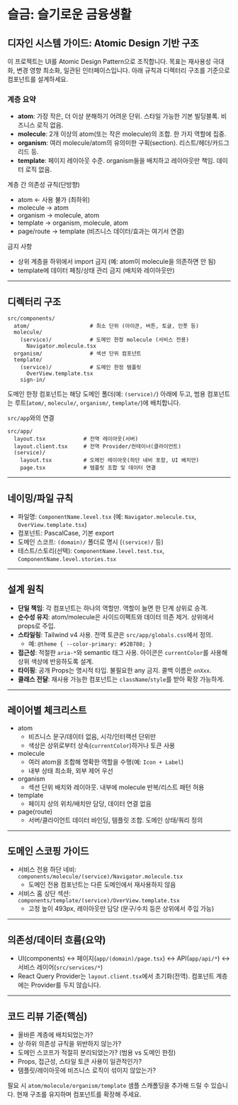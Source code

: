 # 슬금: 슬기로운 금융생활 
## 디자인 시스템 가이드: Atomic Design 기반 구조

이 프로젝트는 UI를 Atomic Design Pattern으로 조직합니다. 목표는 재사용성 극대화, 변경 영향 최소화, 일관된 인터페이스입니다. 아래 규칙과 디렉터리 구조를 기준으로 컴포넌트를 설계하세요.

### 계층 요약
- **atom**: 가장 작은, 더 이상 분해하기 어려운 단위. 스타일 가능한 기본 빌딩블록. 비즈니스 로직 없음.
- **molecule**: 2개 이상의 atom(또는 작은 molecule)의 조합. 한 가지 역할에 집중.
- **organism**: 여러 molecule/atom의 유의미한 구획(section). 리스트/헤더/카드그리드 등.
- **template**: 페이지 레이아웃 수준. organism들을 배치하고 레이아웃만 책임. 데이터 로직 없음.

계층 간 의존성 규칙(단방향)
- atom ← 사용 불가 (최하위)
- molecule → atom
- organism → molecule, atom
- template → organism, molecule, atom
- page/route → template (비즈니스 데이터/효과는 여기서 연결)

금지 사항
- 상위 계층을 하위에서 import 금지 (예: atom이 molecule을 의존하면 안 됨)
- template에 데이터 페칭/상태 관리 금지 (배치와 레이아웃만)

---

## 디렉터리 구조
```text
src/components/
  atom/                   # 최소 단위 (아이콘, 버튼, 토글, 인풋 등)
  molecule/
    (service)/            # 도메인 한정 molecule (서비스 전용)
      Navigator.molecule.tsx
  organism/               # 섹션 단위 컴포넌트
  template/
    (service)/            # 도메인 한정 템플릿
      OverView.template.tsx
    sign-in/
```
도메인 한정 컴포넌트는 해당 도메인 폴더(예: `(service)/`) 아래에 두고, 범용 컴포넌트는 루트(`atom/`, `molecule/`, `organism/`, `template/`)에 배치합니다.

`src/app`와의 연결
```text
src/app/
  layout.tsx            # 전역 레이아웃(서버)
  layout.client.tsx     # 전역 Provider/컨테이너(클라이언트)
  (service)/
    layout.tsx          # 도메인 레이아웃(하단 네비 포함, UI 배치만)
    page.tsx            # 템플릿 조합 및 데이터 연결
```

---

## 네이밍/파일 규칙
- 파일명: `ComponentName.level.tsx` (예: `Navigator.molecule.tsx`, `OverView.template.tsx`)
- 컴포넌트: PascalCase, 기본 export
- 도메인 스코프: `(domain)/` 폴더로 명시 (`(service)/` 등)
- 테스트/스토리(선택): `ComponentName.level.test.tsx`, `ComponentName.level.stories.tsx`

---

## 설계 원칙
- **단일 책임**: 각 컴포넌트는 하나의 역할만. 역할이 늘면 한 단계 상위로 승격.
- **순수성 유지**: atom/molecule은 사이드이펙트와 데이터 의존 제거. 상위에서 props로 주입.
- **스타일링**: Tailwind v4 사용. 전역 토큰은 `src/app/globals.css`에서 정의.
  - 예: `@theme { --color-primary: #52B788; }`
- **접근성**: 적절한 `aria-*`와 semantic 태그 사용. 아이콘은 `currentColor`를 사용해 상위 색상에 반응하도록 설계.
- **타이핑**: 공개 Props는 명시적 타입. 불필요한 any 금지. 콜백 이름은 `onXxx`.
- **클래스 전달**: 재사용 가능한 컴포넌트는 `className`/`style`를 받아 확장 가능하게.

---

## 레이어별 체크리스트
- atom
  - 비즈니스 문구/데이터 없음, 시각/인터랙션 단위만
  - 색상은 상위로부터 상속(`currentColor`)하거나 토큰 사용
- molecule
  - 여러 atom을 조합해 명확한 역할을 수행(예: `Icon + Label`)
  - 내부 상태 최소화, 외부 제어 우선
- organism
  - 섹션 단위 배치와 레이아웃. 내부에 molecule 반복/리스트 패턴 허용
- template
  - 페이지 상의 위치/배치만 담당, 데이터 연결 없음
- page(route)
  - 서버/클라이언트 데이터 바인딩, 템플릿 조합. 도메인 상태/쿼리 정의

---

## 도메인 스코핑 가이드
- 서비스 전용 하단 네비: `components/molecule/(service)/Navigator.molecule.tsx`
  - 도메인 전용 컴포넌트는 다른 도메인에서 재사용하지 않음
- 서비스 홈 상단 섹션: `components/template/(service)/OverView.template.tsx`
  - 고정 높이 493px, 레이아웃만 담당 (문구/수치 등은 상위에서 주입 가능)

---

## 의존성/데이터 흐름(요약)
- UI(components) ↔ 페이지(`app/(domain)/page.tsx`) ↔ API(`app/api/*`) ↔ 서비스 레이어(`src/services/*`)
- React Query Provider는 `layout.client.tsx`에서 초기화(전역). 컴포넌트 계층에는 Provider를 두지 않습니다.

---

## 코드 리뷰 기준(핵심)
- 올바른 계층에 배치되었는가?
- 상·하위 의존성 규칙을 위반하지 않는가?
- 도메인 스코프가 적절히 분리되었는가? (범용 vs 도메인 한정)
- Props, 접근성, 스타일 토큰 사용이 일관적인가?
- 템플릿/레이아웃에 비즈니스 로직이 섞이지 않았는가?

필요 시 `atom/molecule/organism/template` 샘플 스캐폴딩을 추가해 드릴 수 있습니다. 현재 구조를 유지하며 컴포넌트를 확장해 주세요.
